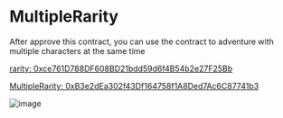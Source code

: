 # MultipleRarity
After approve this contract, you can use the contract to adventure with multiple characters at the same time

[rarity: 0xce761D788DF608BD21bdd59d6f4B54b2e27F25Bb](https://ftmscan.com/address/0xce761d788df608bd21bdd59d6f4b54b2e27f25bb#code)

[MultipleRarity: 0xB3e2dEa302f43Df164758f1A8Ded7Ac6C87741b3](https://ftmscan.com/address/0xB3e2dEa302f43Df164758f1A8Ded7Ac6C87741b3#code)

![image](https://user-images.githubusercontent.com/20993492/132479697-5bae816d-9ffa-4278-8c82-48d94026ee8b.png)

